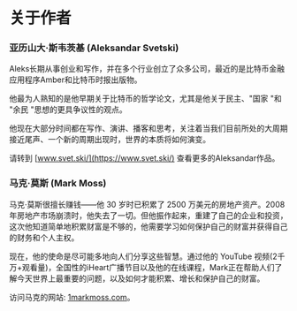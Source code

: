 # 关于作者

### 亚历山大·斯韦茨基 (Aleksandar Svetski)

Aleks长期从事创业和写作，并在多个行业创立了众多公司，最近的是比特币金融应用程序Amber和比特币时报出版物。

他最为人熟知的是他早期关于比特币的哲学论文，尤其是他关于民主、"国家 "和 "余民 "思想的更具争议性的观点。

他现在大部分时间都在写作、演讲、播客和思考，关注着当我们目前所处的大周期接近尾声、一个新的周期出现时，世界的本质将如何演变。

请转到 [www.svet.ski/](https://www.svet.ski/) 查看更多的Aleksandar作品。



### 马克·莫斯 (Mark Moss)

马克·莫斯很擅长赚钱——他 30 岁时已积累了 2500 万美元的房地产资产。2008 年房地产市场崩溃时，他失去了一切。但他振作起来，重建了自己的企业和投资，这次他知道简单地积累财富是不够的，他需要学习如何保护自己的财富并获得自己的财务和个人主权。

现在，他的使命是尽可能多地向人们分享这些智慧。通过他的 YouTube 视频(2千万+观看量)，全国性的iHeart广播节目以及他的在线课程，Mark正在帮助人们了解今天世界上最重要的问题，以及如何才能积累、增长和保护自己的财富。

访问马克的网站: [1markmoss.com](https://1markmoss.com)。